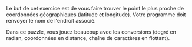 Le but de cet exercice est de vous faire trouver le point le plus proche de coordonnées géographiques (latitude et longitude). Votre programme doit renvoyer le nom de l'endroit associé.

Dans ce puzzle, vous jouez beaucoup avec les conversions (degré en radian, coordonnées en distance, chaîne de caractères en flottant).